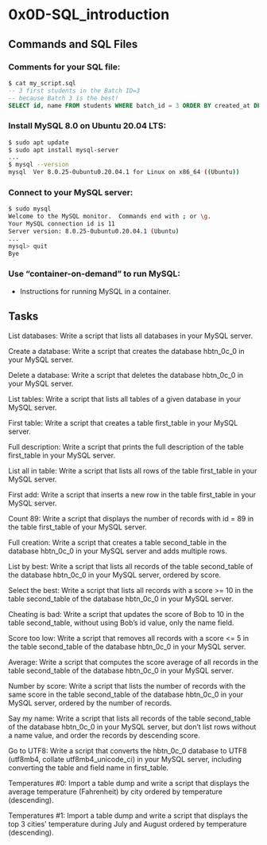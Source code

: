 # 0x0D-SQL_introduction
## Commands and SQL Files

### Comments for your SQL file:
```sql
$ cat my_script.sql
-- 3 first students in the Batch ID=3
-- because Batch 3 is the best!
SELECT id, name FROM students WHERE batch_id = 3 ORDER BY created_at DESC LIMIT 3;
```

### Install MySQL 8.0 on Ubuntu 20.04 LTS:
```bash
$ sudo apt update
$ sudo apt install mysql-server
...
$ mysql --version
mysql  Ver 8.0.25-0ubuntu0.20.04.1 for Linux on x86_64 ((Ubuntu))
```

### Connect to your MySQL server:
```bash
$ sudo mysql
Welcome to the MySQL monitor.  Commands end with ; or \g.
Your MySQL connection id is 11
Server version: 8.0.25-0ubuntu0.20.04.1 (Ubuntu)
...
mysql> quit
Bye
```

### Use “container-on-demand” to run MySQL:
- Instructions for running MySQL in a container.

##  Tasks
List databases: Write a script that lists all databases in your MySQL server.

Create a database: Write a script that creates the database hbtn_0c_0 in your MySQL server.

Delete a database: Write a script that deletes the database hbtn_0c_0 in your MySQL server.

List tables: Write a script that lists all tables of a given database in your MySQL server.

First table: Write a script that creates a table first_table in your MySQL server.

Full description: Write a script that prints the full description of the table first_table in your MySQL server.

List all in table: Write a script that lists all rows of the table first_table in your MySQL server.

First add: Write a script that inserts a new row in the table first_table in your MySQL server.

Count 89: Write a script that displays the number of records with id = 89 in the table first_table of your MySQL server.

Full creation: Write a script that creates a table second_table in the database hbtn_0c_0 in your MySQL server and adds multiple rows.

List by best: Write a script that lists all records of the table second_table of the database hbtn_0c_0 in your MySQL server, ordered by score.

Select the best: Write a script that lists all records with a score >= 10 in the table second_table of the database hbtn_0c_0 in your MySQL server.

Cheating is bad: Write a script that updates the score of Bob to 10 in the table second_table, without using Bob’s id value, only the name field.

Score too low: Write a script that removes all records with a score <= 5 in the table second_table of the database hbtn_0c_0 in your MySQL server.

Average: Write a script that computes the score average of all records in the table second_table of the database hbtn_0c_0 in your MySQL server.

Number by score: Write a script that lists the number of records with the same score in the table second_table of the database hbtn_0c_0 in your MySQL server, ordered by the number of records.

Say my name: Write a script that lists all records of the table second_table of the database hbtn_0c_0 in your MySQL server, but don’t list rows without a name value, and order the records by descending score.

Go to UTF8: Write a script that converts the hbtn_0c_0 database to UTF8 (utf8mb4, collate utf8mb4_unicode_ci) in your MySQL server, including converting the table and field name in first_table.

Temperatures #0: Import a table dump and write a script that displays the average temperature (Fahrenheit) by city ordered by temperature (descending).

Temperatures #1: Import a table dump and write a script that displays the top 3 cities' temperature during July and August ordered by temperature (descending).
